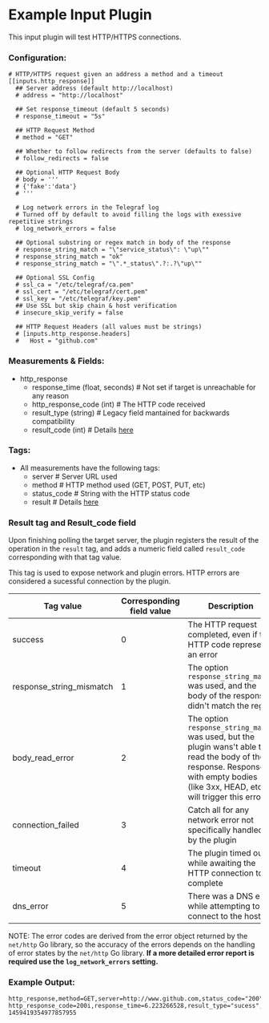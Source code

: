 # Example Input Plugin

This input plugin will test HTTP/HTTPS connections.

### Configuration:

```
# HTTP/HTTPS request given an address a method and a timeout
[[inputs.http_response]]
  ## Server address (default http://localhost)
  # address = "http://localhost"

  ## Set response_timeout (default 5 seconds)
  # response_timeout = "5s"

  ## HTTP Request Method
  # method = "GET"

  ## Whether to follow redirects from the server (defaults to false)
  # follow_redirects = false

  ## Optional HTTP Request Body
  # body = '''
  # {'fake':'data'}
  # '''

  # Log network errors in the Telegraf log
  # Turned off by default to avoid filling the logs with exessive repetitive strings
  # log_network_errors = false

  ## Optional substring or regex match in body of the response
  # response_string_match = "\"service_status\": \"up\""
  # response_string_match = "ok"
  # response_string_match = "\".*_status\".?:.?\"up\""

  ## Optional SSL Config
  # ssl_ca = "/etc/telegraf/ca.pem"
  # ssl_cert = "/etc/telegraf/cert.pem"
  # ssl_key = "/etc/telegraf/key.pem"
  ## Use SSL but skip chain & host verification
  # insecure_skip_verify = false

  ## HTTP Request Headers (all values must be strings)
  # [inputs.http_response.headers]
  #   Host = "github.com"
```

### Measurements & Fields:

- http_response
    - response_time (float, seconds) # Not set if target is unreachable for any reason
    - http_response_code (int) # The HTTP code received
	- result_type (string) # Legacy field mantained for backwards compatibility
    - result_code (int) # Details [here](#result-tag-and-result_code-field)


### Tags:

- All measurements have the following tags:
    - server # Server URL used
    - method # HTTP method used (GET, POST, PUT, etc)
    - status_code # String with the HTTP status code
    - result # Details [here](#result-tag-and-result_code-field)

### Result tag and Result_code field
Upon finishing polling the target server, the plugin registers the result of the operation in the `result` tag, and adds a numeric field called `result_code` corresponding with that tag value.

This tag is used to expose network and plugin errors. HTTP errors are considered a sucessful connection by the plugin.

|Tag value                |Corresponding field value|Description|
--------------------------|-------------------------|-----------|
|success                  | 0                       |The HTTP request completed, even if the HTTP code represents an error|
|response_string_mismatch | 1                       |The option `response_string_match` was used, and the body of the response didn't match the regex|
|body_read_error          | 2                       |The option `response_string_match` was used, but the plugin wans't able to read the body of the response. Responses with empty bodies (like 3xx, HEAD, etc) will trigger this error|
|connection_failed        | 3                       |Catch all for any network error not specifically handled by the plugin|
|timeout                  | 4                       |The plugin timed out while awaiting the HTTP connection to complete|
|dns_error                | 5                       |There was a DNS error while attempting to connect to the host|

NOTE: The error codes are derived from the error object returned by the `net/http` Go library, so the accuracy of the errors depends on the handling of error states by the `net/http` Go library. **If a more detailed error report is required use the `log_network_errors` setting.**

### Example Output:

```
http_response,method=GET,server=http://www.github.com,status_code="200",result="sucess" http_response_code=200i,response_time=6.223266528,result_type="sucess",result_code="0" 1459419354977857955
```

